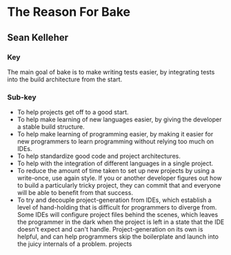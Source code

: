 The Reason For Bake
===================

Sean Kelleher
-------------

### Key

The main goal of bake is to make writing tests easier, by integrating tests into
the build architecture from the start.

### Sub-key

+ To help projects get off to a good start.
+ To help make learning of new languages easier, by giving the developer a
    stable build structure.
+ To help make learning of programming easier, by making it easier for new
    programmers to learn programming without relying too much on IDEs.
+ To help standardize good code and project architectures.
+ To help with the integration of different languages in a single project.
+ To reduce the amount of time taken to set up new projects by using a
	write-once, use again style. If you or another developer figures out how to
	build a particularly tricky project, they can commit that and everyone will
	be able to benefit from that success.
+ To try and decouple project-generation from IDEs, which establish a level of
    hand-holding that is difficult for programmers to diverge from. Some IDEs
    will configure project files behind the scenes, which leaves the programmer
    in the dark when the project is left in a state that the IDE doesn't expect
    and can't handle. Project-generation on its own is helpful, and can help
    programmers skip the boilerplate and launch into the juicy internals of a
    problem.
    projects 
